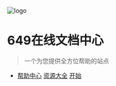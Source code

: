 <!-- _coverpage.md -->
![logo](https://qiniu.649w.cc/PicGo/649logo_4_%E5%8A%A0%E7%B2%97_256x256.ico)

# 649在线文档中心 

> 一个为您提供全方位帮助的站点


 * [帮助中心](help/test.md)
[资源大全](projects/test.md)
[开始](README.md)